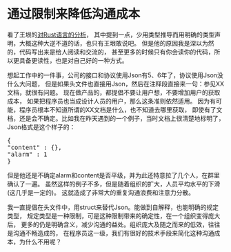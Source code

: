 # 通过限制来降低沟通成本

看了王垠的[对Rust语言的分析](http://www.yinwang.org/blog-cn/2016/09/18/rust)，
其中提到一点，少用类型推导而用明确的类型声明，大概这种大逆不道的话，也只有王垠敢说吧。
但是他的原因我是深以为然的，代码写出来是给人阅读和交流的，
甚至更多的时候只有你会读你的代码，所以更具备更读性，也是对自己好的一种方式。

想起工作中的一件事，公司的接口和协议使用Json有5、6年了，协议使用Json没什么大问题，
但是如果头文件也直接用Json，然后在注释段直接来一句：参见XX文档，就很有问题。
现在做产品的，都提倡不要让用户想，不要增加用户的获取成本，
如果把程序员也当成设计人员的用户，那么这条准则依然适用。
因为有可能，程序员根本不知道所谓的XX文档是什么，也不知道去哪里获取，
即使有了文档，还是会不确定。比如我在昨天遇到的一个例子，当时文档上很清楚地标明了，
Json格式是这个样子的：
<pre>
{
"content" : {},
"alarm" : 1
}
</pre>
但是他还是不确定alarm和content是否平级，并为此还特意拉了几个人，在群里确认了一遍。
虽然这样的例子不多，但是随着组织的扩大，人员平均水平的下滑(这几乎是一定的)。
这就造成了非常大的重复沟通浪费和注意力分散。

我一直提倡在头文件中，用struct来替代Json。能做到自解释，也能明确的规定类型，
规定类型是一种限制，可是这种限制带来的确定性，在一个组织变得庞大后，
更多的仍是明确含义，减少沟通的益处。组织庞大及随之而来的低效，往往是沟通不畅造成的，
在程序员这一级，我们有很好的技术手段来简化这种沟通成本，为什么不用呢？
